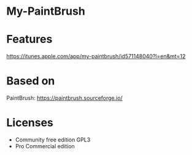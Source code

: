 # My-PaintBrush 

# Features
https://itunes.apple.com/app/my-paintbrush/id571148040?l=en&mt=12

# Based on
PaintBrush: https://paintbrush.sourceforge.io/ 

# Licenses
* Community free edition GPL3
* Pro Commercial edition
